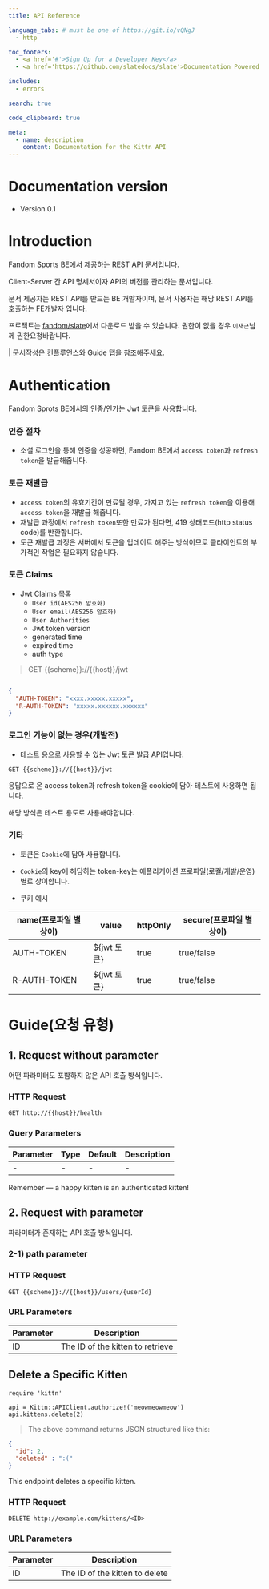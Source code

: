 ```yaml
---
title: API Reference

language_tabs: # must be one of https://git.io/vQNgJ
  - http

toc_footers:
  - <a href='#'>Sign Up for a Developer Key</a>
  - <a href='https://github.com/slatedocs/slate'>Documentation Powered by Slate</a>

includes:
  - errors

search: true

code_clipboard: true

meta:
  - name: description
    content: Documentation for the Kittn API
---
```

# Documentation version
- Version 0.1

# Introduction

Fandom Sports BE에서 제공하는 REST API 문서입니다.

Client-Server 간  API 명세서이자 API의 버전를 관리하는 문서입니다.

문서 제공자는 REST API를 만드는 BE 개발자이며, 문서 사용자는 해당 REST API를 호출하는 FE개발자 입니다.

프로젝트는 [fandom/slate](https://github.com/fandom-world/fandom-sports-api-documentation)에서 다운로드 받을 수 있습니다. 권한이 없을 경우 `이재근`님께 권한요청바랍니다.

| 문서작성은 [컨플루언스](https://fandom-proj.atlassian.net/wiki/spaces/FANDOM/pages/23068676/API)와 Guide 탭을 참조해주세요.

# Authentication


Fandom Sprots BE에서의 인증/인가는 Jwt 토큰을 사용합니다.

### 인증 절차
- 소셜 로그인을 통해 인증을 성공하면, Fandom BE에서 `access token`과 `refresh token`을 발급해줍니다.

### 토큰 재발급
- `access token`의 유효기간이 만료될 경우, 가지고 있는 `refresh token`을 이용해 `access token`을 재발급 해줍니다.
- 재발급 과정에서 `refresh token`또한 만료가 된다면, 419 상태코드(http status code)를 반환합니다.
- 토큰 재발급 과정은 서버에서 토큰을 업데이트 해주는 방식이므로 클라이언트의 부가적인 작업은 필요하지 않습니다.

### 토큰 Claims
- Jwt Claims 목록
  - `User id(AES256 암호화)`
  - `User email(AES256 암호화)`
  - `User Authorities`
  - Jwt token version
  - generated time
  - expired time
  - auth type

> GET {{scheme}}://{{host}}/jwt

```json

{
  "AUTH-TOKEN": "xxxx.xxxxx.xxxxx",
  "R-AUTH-TOKEN": "xxxxx.xxxxxx.xxxxxx"
}

```

### 로그인 기능이 없는 경우(개발전)
- 테스트 용으로 사용할 수 있는 Jwt 토큰 발급 API입니다.

`GET {{scheme}}://{{host}}/jwt`

응답으로 온 access token과 refresh token을 cookie에 담아 테스트에 사용하면 됩니다. 

<aside class="warning">
  해당 방식은 테스트 용도로 사용해야합니다. 
</aside>


### 기타
- 토큰은 `Cookie`에 담아 사용합니다.
- `Cookie`의 key에 해당하는 token-key는 애플리케이션 프로파일(로컬/개발/운영) 별로 상이합니다.


- 쿠키 예시

name(프로파일 별 상이) | value      | httpOnly |secure(프로파일 별 상이)
--------- |------------|--------|-----------
AUTH-TOKEN | ${jwt 토큰}  | true   | true/false
R-AUTH-TOKEN | ${jwt 토큰}  | true       | true/false


# Guide(요청 유형) 

## 1. Request without parameter 


어떤 파라미터도 포함하지 않은 API 호출 방식입니다.

### HTTP Request

`GET http://{{host}}/health`

### Query Parameters

Parameter | Type | Default |Description
--------- |---------|---------|-----------
- | -    | -       | -


<aside class="success">
Remember — a happy kitten is an authenticated kitten!
</aside>

## 2. Request with parameter

파라미터가 존재하는 API 호출 방식입니다.

### 2-1) path parameter
### HTTP Request

`GET {{scheme}}://{{host}}/users/{userId}`

### URL Parameters

Parameter | Description
--------- | -----------
ID | The ID of the kitten to retrieve

## Delete a Specific Kitten

```http
require 'kittn'

api = Kittn::APIClient.authorize!('meowmeowmeow')
api.kittens.delete(2)
```

> The above command returns JSON structured like this:

```json
{
  "id": 2,
  "deleted" : ":("
}
```

This endpoint deletes a specific kitten.

### HTTP Request

`DELETE http://example.com/kittens/<ID>`

### URL Parameters

Parameter | Description
--------- | -----------
ID | The ID of the kitten to delete

